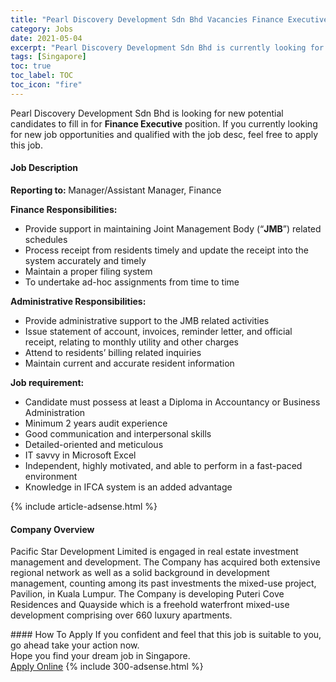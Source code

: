 ```yaml
---
title: "Pearl Discovery Development Sdn Bhd Vacancies Finance Executive" 
category: Jobs 
date: 2021-05-04 
excerpt: "Pearl Discovery Development Sdn Bhd is currently looking for suitable person to fill in the Finance Executive which based in Singapore" 
tags: [Singapore] 
toc: true 
toc_label: TOC 
toc_icon: "fire" 
--- 
```


<p>Pearl Discovery Development Sdn Bhd is looking for new potential candidates to fill in for <b>Finance Executive</b> position. If you currently looking for new job opportunities and qualified with the job desc, feel free to apply this job.
</p><div><div><h4>Job Description</h4></div><div><div><span><div><p><strong>Reporting to: </strong>Manager/Assistant Manager, Finance</p><p><strong>Finance Responsibilities:</strong></p><ul><li>Provide support in maintaining Joint Management Body (&#8220;<strong>JMB</strong>&#8221;) related schedules&#160;</li><li>Process receipt from residents timely and update the receipt into the system accurately and timely</li><li>Maintain a proper filing system</li><li>To undertake ad-hoc assignments from time to time</li></ul><p><strong>Administrative Responsibilities:</strong></p><ul><li>Provide administrative support to the JMB related activities</li><li>Issue statement of account, invoices, reminder letter, and official receipt, relating to monthly utility and other charges</li><li>Attend to residents&#8217; billing related inquiries</li><li>Maintain current and accurate resident information</li></ul><p><strong>Job requirement:</strong></p><ul><li>Candidate must possess at least a Diploma in Accountancy or Business Administration</li><li>Minimum 2 years audit experience</li><li>Good communication and interpersonal skills</li><li>Detailed-oriented and meticulous</li><li>IT savvy in Microsoft Excel</li><li>Independent, highly motivated, and able to perform in a fast-paced environment</li><li>Knowledge in IFCA system is an added advantage</li></ul></div></span></div></div></div> 
{% include article-adsense.html %} 
<div><div><h4>Company Overview</h4></div><div><div><span><div><p>Pacific Star Development Limited is engaged in real estate investment management and development. The Company has acquired both extensive regional network as well as a solid background in development management, counting among its past investments the mixed-use project, Pavilion, in Kuala Lumpur. The Company is developing Puteri Cove Residences and Quayside which is a freehold waterfront mixed-use development comprising over 660 luxury apartments.&#160;</p></div></span></div></div></div> 
#### How To Apply 
If you confident and feel that this job is suitable to you, go ahead take your action now. <br/> 
Hope you find your dream job in Singapore. <br/> 
<a href="https://www.jobstreet.com.my/en/job/finance-executive-8520275/origin/sg?jobId=jobstreet-sg-job-8520275&" class="btn btn--info" target="_blank" rel="nofollow noopenner">Apply Online</a> 
{% include 300-adsense.html %} 